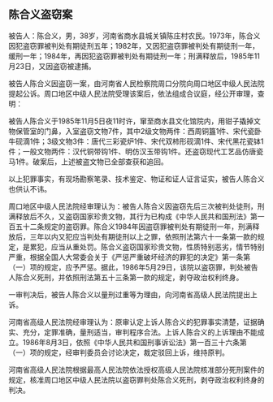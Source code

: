 ## 陈合义盗窃案

被告人：陈合义，男，38岁，河南省商水县城关镇陈庄村农民。1973年，陈合义因犯盗窃罪被判处有期徒刑五年；1982年，又因犯盗窃罪被判处有期徒刑一年，缓刑一年；1984年，再因犯盗窃罪被判处有期徒刑一年；刑满释放后，1985年11月23日，又因盗窃被逮捕。

被告人陈合义因盗窃一案，由河南省人民检察院周口分院向周口地区中级人民法院提起公诉。周口地区中级人民法院受理该案后，依法组成合议庭，经公开审理，查明：

被告人陈合义于1985年11月5日夜11时许，窜至商水县文化馆院内，用钳子撬掉文物保管室的门鼻，入室盗窃文物7件，其中2级文物两件：西周铜簋1件、宋代瓷卧牛砚滴1件；3级文物3件：唐代三彩瓷炉1件、宋代双柿形砚滴1件、宋代黑花瓷钵1件；一般文物两件：汉代铜带钩1件、明仿汉玉带钩1件。还盗窃现代工艺品仿唐瓷马1件。破案后，上述被盗文物已全部查获和追回。

以上犯罪事实，有现场勘察笔录、技术鉴定、物证和证人证言证实，被告人陈合义也供认不讳。

周口地区中级人民法院经审理认为：被告人陈合义因盗窃先后三次被判处徒刑，刑满释放后不久，又盗窃国家珍贵文物，其行为已构成《中华人民共和国刑法》第一百五十二条规定的盗窃罪。陈合义1984年因盗窃罪被判处有期徒刑一年，刑满释放后，三年以内又犯应当判处有期徒刑以上之罪，依照刑法第六十一条第一款的规定，是累犯，应当从重处罚。陈合义盗窃国家珍贵文物，性质特别恶劣，情节特别严重，根据全国人大常委会关于《严惩严重破坏经济的罪犯的决定》第一条第（一）项的规定，应予严惩。据此，1986年5月29日，该院以盗窃罪，判处被告人陈合义死刑，并依照刑法第五十三条第一款的规定，剥夺政治权利终身。

一审判决后，被告人陈合义以量刑过重等为理由，向河南省高级人民法院提出上诉。

河南省高级人民法院经审理认为：原审认定上诉人陈合义的犯罪事实清楚，证据确实、充分，定罪准确，量刑适当，审判程序合法。上诉人陈合义的上诉理由不能成立。1986年8月3日，依照《中华人民共和国刑事诉讼法》第一百三十六条第（一）项的规定，经审判委员会讨论决定，裁定驳回上诉，维持原判。

河南省高级人民法院根据最高人民法院依法授权高级人民法院核准部分死刑案件的规定，核准周口地区中级人民法院以盗窃罪判处陈合义死刑，剥夺政治权利终身的判决。

